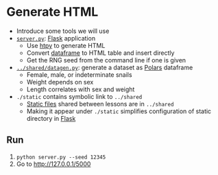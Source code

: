 # Generate HTML

-   Introduce some tools we will use
-   [`server.py`](server.py): [Flask][flask] application
    -   Use [htpy][htpy] to generate HTML
    -   Convert [dataframe](g:dataframe) to HTML table and insert directly
    -   Get the RNG seed from the command line if one is given
-   [`../shared/datagen.py`](../shared/datagen.py): generate a dataset as [Polars][polars] dataframe
    -   Female, male, or indeterminate snails
    -   Weight depends on sex
    -   Length correlates with sex and weight
-   `./static` contains symbolic link to `../shared`
    -   [Static files](g:static-file) shared between lessons are in `../shared`
    -   Making it appear under `./static` simplifies configuration of static directory in [Flask][flask]

## Run

1.  `python server.py --seed 12345`
1.  Go to <http://127.0.0.1/5000>

[flask]: https://flask.palletsprojects.com/
[htpy]: https://htpy.dev/
[polars]: https://pola.rs/
